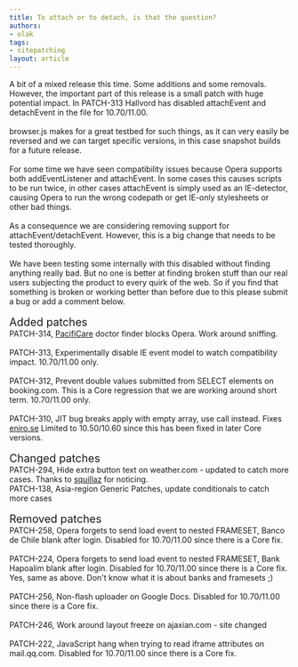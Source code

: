 ```yaml
---
title: To attach or to detach, is that the question?
authors:
- olak
tags:
- sitepatching
layout: article
---
```

A bit of a mixed release this time. Some additions and some removals. However, the important part of this release is a small patch with huge potential impact. In PATCH-313 Hallvord has disabled attachEvent and detachEvent in the file for 10.70/11.00.<br/><br/>browser.js makes for a great testbed for such things, as it can very easily be reversed and we can target specific versions, in this case snapshot builds for a future release.<br/><br/>For some time we have seen compatibility issues because Opera supports both addEventListener and attachEvent. In some cases this causes scripts to be run twice, in other cases attachEvent is simply used as an IE-detector, causing Opera to run the wrong codepath or get IE-only stylesheets or other bad things.<br/><br/>As a consequence we are considering removing support for attachEvent/detachEvent. However, this is a big change that needs to be tested thoroughly.<br/><br/>We have been testing some internally with this disabled without finding anything really bad. But no one is better at finding broken stuff than our real users subjecting the product to every quirk of the web. So if you find that something is broken or working better than before due to this please submit a bug or add a comment below.<br/><br/><span style="font-size: 140%">Added patches</span><br/>PATCH-314, <a href="http://www.pacificare.com/" target="_blank">PacifiCare</a> doctor finder blocks Opera. Work around sniffing.<br/><br/>PATCH-313, Experimentally disable IE event model to watch compatibility impact. 10.70/11.00 only.<br/><br/>PATCH-312, Prevent double values submitted from SELECT elements on booking.com. This is a Core regression that we are working around short term. 10.70/11.00 only.<br/><br/>PATCH-310, JIT bug breaks apply with empty array, use call instead. Fixes <a href="http://kartor.eniro.se" target="_blank">eniro.se</a> Limited to 10.50/10.60 since this has been fixed in later Core versions.<br/> <br/><span style="font-size: 140%">Changed patches</span><br/>PATCH-294, Hide extra button text on weather.com - updated to catch more cases. Thanks to <a href="http://my.opera.com/squillaz/" target="_blank">squillaz</a> for noticing.<br/>PATCH-138, Asia-region Generic Patches, update conditionals to catch more cases<br/> <br/><span style="font-size: 140%">Removed patches</span><br/>PATCH-258, Opera forgets to send load event to nested FRAMESET, Banco de Chile blank after login. Disabled for 10.70/11.00 since there is a Core fix.<br/><br/>PATCH-224, Opera forgets to send load event to nested FRAMESET, Bank Hapoalim blank after login. Disabled for 10.70/11.00 since there is a Core fix. Yes, same as above. Don&#39;t know what it is about banks and framesets ;)<br/><br/>PATCH-256, Non-flash uploader on Google Docs. Disabled for 10.70/11.00 since there is a Core fix.<br/><br/>PATCH-246, Work around layout freeze on ajaxian.com - site changed<br/><br/>PATCH-222, JavaScript hang when trying to read iframe attributes on mail.qq.com. Disabled for 10.70/11.00 since there is a Core fix.
